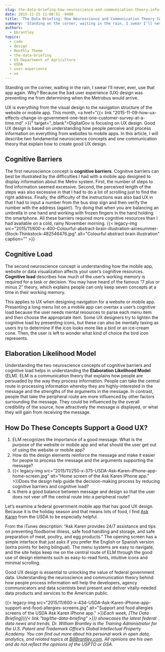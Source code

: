 ```yaml
---
slug: the-data-briefing-how-neuroscience-and-communication-theory-inform-good-user-experience-design
date: 2015-11-25 11:00:51 -0400
title: 'The Data Briefing: How Neuroscience and Communication Theory Inform Good User Experience Design'
summary: 'Standing on the corner, waiting in the rain, I swear I’ll never, ever, use that app again. Why? Because the bad user experience (UX) design was preventing me from determining when the Metrobus would arrive. UX is everything from the visual design to the navigation structure of the website or mobile app. This month, DigitalGov'
authors:
  - bbrantley
topics:
  - code
  - design
  - Monthly Theme
  - the-data-briefing
  - US Department of Agriculture
  - USDA
  - user-experience
  - ux
---
```


Standing on the corner, waiting in the rain, I swear I’ll never, ever, use that app again. Why? Because the bad user experience (UX) design was preventing me from determining when the Metrobus would arrive.

UX is everything from the visual design to the navigation structure of the website or mobile app. This month, <a href="{{< link "2015-11-09-how-ux-effects-change-in-government-one-test-one-customer-survey-at-a-time.md" >}}" target="_blank">DigitalGov is focusing on UX design.</a> Good UX design is based on understanding how people perceive and process information on everything from websites to mobile apps. In this article, I will describe two fundamental neuroscience concepts and one communication theory that explain how to create good UX design.

## Cognitive Barriers

The first neuroscience concept is **cognitive barriers**. Cognitive barriers can best be illustrated by the difficulties I had with a mobile app designed to display information about the Metro system. First, the number of steps to find information seemed excessive. Second, the perceived length of the steps was also excessive in that I had to do a lot of scrolling just to find the right address. Finally, the difficulty of the instructions was also bad UX in that I had to input a number from the bus stop sign and then verify the number with the address (again!). Try doing that when you are balancing an umbrella in one hand and working with frozen fingers in the hand holding the smartphone. All these barriers required more cognitive resources than I had available on a cold, rainy November morning. {{< legacy-img src="2015/11/600-x-400-Colourful-abstract-brain-illustration-airiesummer-iStock-Thinkstock-482546476.jpg" alt="Colourful abstract brain illustration" caption="" >}} 

## Cognitive Load

The second neuroscience concept is understanding how the mobile app, website or data visualization affects your user’s cognitive resources. **Cognitive load** describes how much of the user’s working memory is required for a task or decision. You may have heard of the famous “7 plus or minus 2” theory, which explains people can only keep seven concepts at a time in their working memory.

This applies to UX when designing navigation for a website or mobile app. Presenting a long menu list on a mobile app can overtax a user’s cognitive load because the user needs mental resources to parse each menu item and then choose the appropriate item. Some UX designers try to lighten the cognitive load by presenting icons, but these can also be mentally taxing as users try to determine if the icon looks more like a bird or an ice-cream cone. Then, the user is left to wonder what kind of choice the bird icon represents.

## Elaboration Likelihood Model

Understanding the two neuroscience concepts of cognitive barriers and cognitive load helps in understanding the **Elaboration Likelihood Model** (ELM). ELM is a communication theory that explains how people are persuaded by the way they process information. People can take the central route in processing information whereby they are highly-interested in the message and the strengths of the arguments in the message. In contrast, people that take the peripheral route are more influenced by other factors surrounding the message. They could be influenced by the overall credibility of the source, how attractively the message is displayed, or what they will gain from receiving the message.

## How Do These Concepts Support a Good UX?

  1. ELM recognizes the importance of a good message. What is the purpose of the website or mobile app and what should the user get out of using the website or mobile app?
  2. How do the design elements reinforce the message and make it easier for people to process the message and the arguments supporting the message?
  3. {{< legacy-img src="2015/11/250-x-375-USDA-Ask-Karen-iPhone-app-home-screen.jpg" alt="Home screen of the Ask Karen iPhone app." >}}Does the design help guide the decision-making process by reducing cognitive barriers and cognitive load?
  4. Is there a good balance between message and design so that the user does not veer off the central route into a peripheral route?

Let&#8217;s examine a federal government mobile app that has good UX design. Because it is the holiday season and that means lots of food, I find <a href="https://itunes.apple.com/us/app/ask-karen-from-usda/id439084571?mt=8" target="_blank">Ask Karen</a> from the USDA to be especially helpful.

From the iTunes description: “Ask Karen provides 24/7 assistance and tips on preventing foodborne illness, safe food handling and storage, and safe preparation of meat, poultry, and egg products.” The opening screen has a simple interface that just asks if you prefer the English or Spanish version (extra points for being bilingual). The menu systems are easy to navigate, and the site helps keep me on the central route of ELM through the good use of design elements such as easy-to-read fonts, intuitive icons and minimal scrolling.

Good UX design is essential to unlocking the value of federal government data. Understanding the neuroscience and communication theory behind how people process information will help the developers, agency communicators and data scientists best present and deliver vitally-needed data products and services to the American public.

{{< legacy-img src="2015/11/600-x-434-USDA-Ask-Karen-iPhone-app-support-and-food-allergies-screens.jpg" alt="Support and food allergies screens of the USDA Ask Karen iPhone app." >}}_Each week, [The Data Briefing]({{< link "tag/the-data-briefing" >}}) showcases the latest federal data news and trends._
_Dr. William Brantley is the Training Administrator for the U.S. Patent and Trademark Office’s Global Intellectual Property Academy. You can find out more about his personal work in open data, analytics, and related topics at [BillBrantley.com](http://billbrantley.com/). All opinions are his own and do not reflect the opinions of the USPTO or GSA._